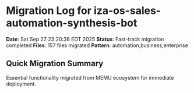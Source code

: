 # Migration Log for iza-os-sales-automation-synthesis-bot

**Date**: Sat Sep 27 23:20:36 EDT 2025
**Status**: Fast-track migration completed
**Files**:      157 files migrated
**Pattern**: automation,business,enterprise

## Quick Migration Summary
Essential functionality migrated from MEMU ecosystem for immediate deployment.
